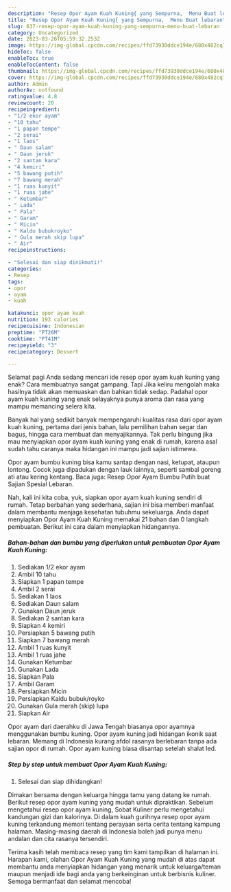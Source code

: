 ```yaml
---
description: "Resep Opor Ayam Kuah Kuning{ yang Sempurna,  Menu Buat lebaran"
title: "Resep Opor Ayam Kuah Kuning{ yang Sempurna,  Menu Buat lebaran"
slug: 637-resep-opor-ayam-kuah-kuning-yang-sempurna-menu-buat-lebaran
category: Uncategorized
date: 2023-03-26T05:59:32.253Z
image: https://img-global.cpcdn.com/recipes/ffd73930ddce194e/680x482cq70/opor-ayam-kuah-kuning-foto-resep-utama.jpg
hideToc: false
enableToc: true
enableTocContent: false
thumbnail: https://img-global.cpcdn.com/recipes/ffd73930ddce194e/680x482cq70/opor-ayam-kuah-kuning-foto-resep-utama.jpg
cover: https://img-global.cpcdn.com/recipes/ffd73930ddce194e/680x482cq70/opor-ayam-kuah-kuning-foto-resep-utama.jpg
author: Admin
authorAv: notfound
ratingvalue: 4.8
reviewcount: 20
recipeingredient:
- "1/2 ekor ayam"
- "10 tahu"
- "1 papan tempe"
- "2 serai"
- "1 laos"
- " Daun salam"
- " Daun jeruk"
- "2 santan kara"
- "4 kemiri"
- "5 bawang putih"
- "7 bawang merah"
- "1 ruas kunyit"
- "1 ruas jahe"
- " Ketumbar"
- " Lada"
- " Pala"
- " Garam"
- " Micin"
- " Kaldu bubukroyko"
- " Gula merah skip lupa"
- " Air"
recipeinstructions:

- "Selesai dan siap dinikmati!"
categories:
- Resep
tags:
- opor
- ayam
- kuah

katakunci: opor ayam kuah 
nutrition: 193 calories
recipecuisine: Indonesian
preptime: "PT26M"
cooktime: "PT41M"
recipeyield: "3"
recipecategory: Dessert

---
```



Selamat pagi Anda sedang mencari ide resep opor ayam kuah kuning yang enak? Cara membuatnya sangat gampang. Tapi Jika keliru mengolah maka hasilnya tidak akan memuaskan dan bahkan tidak sedap. Padahal opor ayam kuah kuning yang enak selayaknya punya aroma dan rasa yang mampu memancing selera kita.


Banyak hal yang sedikit banyak mempengaruhi kualitas rasa dari opor ayam kuah kuning, pertama dari jenis bahan, lalu pemilihan bahan segar dan bagus, hingga cara membuat dan menyajikannya. Tak perlu bingung jika mau menyiapkan opor ayam kuah kuning yang enak di rumah, karena asal sudah tahu caranya maka hidangan ini mampu jadi sajian istimewa.

Opor ayam bumbu kuning bisa kamu santap dengan nasi, ketupat, ataupun lontong. Cocok juga dipadukan dengan lauk lainnya, seperti sambal goreng ati atau kering kentang. Baca juga: Resep Opor Ayam Bumbu Putih buat Sajian Spesial Lebaran.


Nah, kali ini kita coba, yuk, siapkan opor ayam kuah kuning sendiri di rumah. Tetap berbahan yang sederhana, sajian ini bisa memberi manfaat dalam membantu menjaga kesehatan tubuhmu sekeluarga. Anda dapat menyiapkan Opor Ayam Kuah Kuning memakai 21 bahan dan 0 langkah pembuatan. Berikut ini cara dalam menyiapkan hidangannya.

<!--inarticleads1-->

##### Bahan-bahan dan bumbu yang diperlukan untuk pembuatan Opor Ayam Kuah Kuning:

1. Sediakan 1/2 ekor ayam
1. Ambil 10 tahu
1. Siapkan 1 papan tempe
1. Ambil 2 serai
1. Sediakan 1 laos
1. Sediakan  Daun salam
1. Gunakan  Daun jeruk
1. Sediakan 2 santan kara
1. Siapkan 4 kemiri
1. Persiapkan 5 bawang putih
1. Siapkan 7 bawang merah
1. Ambil 1 ruas kunyit
1. Ambil 1 ruas jahe
1. Gunakan  Ketumbar
1. Gunakan  Lada
1. Siapkan  Pala
1. Ambil  Garam
1. Persiapkan  Micin
1. Persiapkan  Kaldu bubuk/royko
1. Gunakan  Gula merah (skip) lupa
1. Siapkan  Air


Opor ayam dari daerahku di Jawa Tengah biasanya opor ayamnya menggunakan bumbu kuning. Opor ayam kuning jadi hidangan ikonik saat lebaran. Memang di Indonesia kurang afdol rasanya berlebaran tanpa ada sajian opor di rumah. Opor ayam kuning biasa disantap setelah shalat Ied. 

<!--inarticleads2-->

##### Step by step untuk membuat Opor Ayam Kuah Kuning:


1. Selesai dan siap dihidangkan!

Dimakan bersama dengan keluarga hingga tamu yang datang ke rumah. Berikut resep opor ayam kuning yang mudah untuk dipraktikan. Sebelum mengetahui resep opor ayam kuning, Sobat Kuliner perlu mengetahui kandungan gizi dan kalorinya. Di dalam kuah gurihnya resep opor ayam kuning terkandung memori tentang perayaan serta cerita tentang kampung halaman. Masing-masing daerah di Indonesia boleh jadi punya menu andalan dan cita rasanya tersendiri. 

Terima kasih telah membaca resep yang tim kami tampilkan di halaman ini. Harapan kami, olahan Opor Ayam Kuah Kuning yang mudah di atas dapat membantu anda menyiapkan hidangan yang menarik untuk keluarga/teman maupun menjadi ide bagi anda yang berkeinginan untuk berbisnis kuliner. Semoga bermanfaat dan selamat mencoba!
